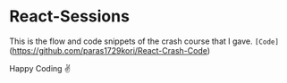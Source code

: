# React-Sessions
This is the flow and code snippets of the crash course that I gave.
`[Code]`(https://github.com/paras1729kori/React-Crash-Code)

Happy Coding ✌
